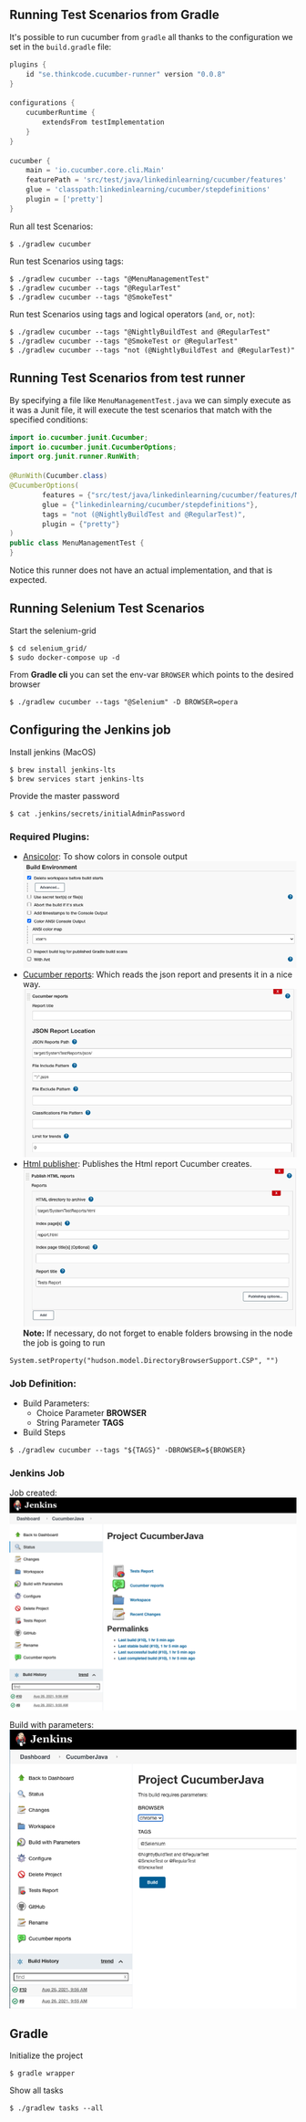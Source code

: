 ## Running Test Scenarios from Gradle
It's possible to run cucumber from `gradle` all thanks to the configuration we set in the `build.gradle` file:

```groovy
plugins {
    id "se.thinkcode.cucumber-runner" version "0.0.8"
}

configurations {
    cucumberRuntime {
        extendsFrom testImplementation
    }
}

cucumber {
    main = 'io.cucumber.core.cli.Main'
    featurePath = 'src/test/java/linkedinlearning/cucumber/features'
    glue = 'classpath:linkedinlearning/cucumber/stepdefinitions'
    plugin = ['pretty']
}
```

Run all test Scenarios:
```shell
$ ./gradlew cucumber
```

Run test Scenarios using tags:
```shell
$ ./gradlew cucumber --tags "@MenuManagementTest"
$ ./gradlew cucumber --tags "@RegularTest"
$ ./gradlew cucumber --tags "@SmokeTest"
```

Run test Scenarios using tags and logical operators (`and`, `or`, `not`):
```shell
$ ./gradlew cucumber --tags "@NightlyBuildTest and @RegularTest"
$ ./gradlew cucumber --tags "@SmokeTest or @RegularTest"
$ ./gradlew cucumber --tags "not (@NightlyBuildTest and @RegularTest)"
```

## Running Test Scenarios from test runner

By specifying a file like `MenuManagementTest.java` we can simply execute as it was a Junit file, it will execute the test scenarios that match with the specified conditions:

```java
import io.cucumber.junit.Cucumber;
import io.cucumber.junit.CucumberOptions;
import org.junit.runner.RunWith;

@RunWith(Cucumber.class)
@CucumberOptions(
        features = {"src/test/java/linkedinlearning/cucumber/features/MenuManagement.feature"},
        glue = {"linkedinlearning/cucumber/stepdefinitions"},
        tags = "not (@NightlyBuildTest and @RegularTest)",
        plugin = {"pretty"}
)
public class MenuManagementTest {
}
```

Notice this runner does not have an actual implementation, and that is expected.

## Running Selenium Test Scenarios

Start the selenium-grid

```shell
$ cd selenium_grid/
$ sudo docker-compose up -d
```

From **Gradle cli** you can set the env-var `BROWSER` which points to the desired browser
```shell
$ ./gradlew cucumber --tags "@Selenium" -D BROWSER=opera
```

## Configuring the Jenkins job

Install jenkins (MacOS)
```shell
$ brew install jenkins-lts
$ brew services start jenkins-lts
```
Provide the master password
```shell
$ cat .jenkins/secrets/initialAdminPassword
```
### Required Plugins:
* [Ansicolor](https://plugins.jenkins.io/ansicolor/): To show colors in console output
  ![alt text](images/ansicolor_config.png)
* [Cucumber reports](https://plugins.jenkins.io/cucumber-reports/): Which reads the json report and presents it in a nice way.
  ![alt text](images/Cucumber_report_config.png)
* [Html publisher](https://plugins.jenkins.io/htmlpublisher/): Publishes the Html report Cucumber creates.
  ![alt text](images/Hmlt_report_config.png)
**Note:** If necessary, do not forget to enable folders browsing in the node the job is going to run
```
System.setProperty("hudson.model.DirectoryBrowserSupport.CSP", "")
```
### Job Definition:
* Build Parameters:
  * Choice Parameter **BROWSER**
  * String Parameter **TAGS**
* Build Steps
```shell
$ ./gradlew cucumber --tags "${TAGS}" -DBROWSER=${BROWSER}
```

### Jenkins Job
Job created:
![alt text](images/Jenkins_job_1.png)

Build with parameters:
![alt text](images/Jenkins_job_2.png)


## Gradle

Initialize the project
```shell
$ gradle wrapper
```

Show all tasks
```shell
$ ./gradlew tasks --all
```
